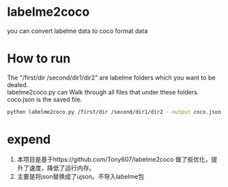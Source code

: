 # labelme2coco
you can convert labelme data to coco format data
# How to run
The "/first/dir /second/dir1/dir2" are labelme folders which you want to be dealed.  
labelme2coco.py can Walk through all files that under these folders.  
coco.json is the saved file.  
```bash
python labelme2coco.py /first/dir /second/dir1/dir2 --output coco.json
```
# expend
1. 本项目是基于https://github.com/Tony607/labelme2coco 做了些优化，提升了速度，降低了运行内存。
2. 主要是将json替换成了ujson。不导入labelme包
